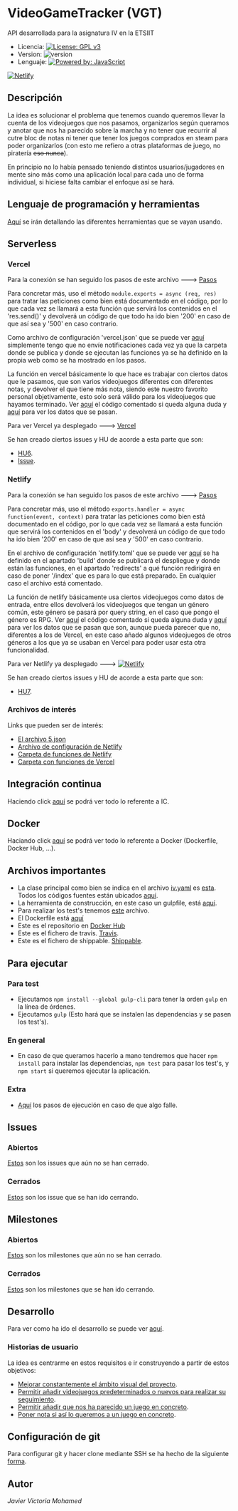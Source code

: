 # VideoGameTracker (VGT)
API desarrollada para la asignatura IV en la ETSIIT

* Licencia: [![License: GPL v3](https://img.shields.io/badge/License-GPLv3-blue.svg)](https://www.gnu.org/licenses/gpl-3.0)
* Version: ![version](https://img.shields.io/badge/version-0.3.0-red)
* Lenguaje: [![Powered by: JavaScript](https://img.shields.io/badge/powered%20by-javascript-yellow)](https://www.javascript.com)

[![Netlify](https://www.netlify.com/img/deploy/button.svg)](https://video-game-tracker.netlify.app/index?genero=RPG)

## Descripción
La idea es solucionar el problema que tenemos cuando queremos llevar la cuenta de los videojuegos que nos pasamos, organizarlos según queramos y anotar que nos ha parecido sobre la marcha y no tener que recurrir al cutre bloc de notas ni tener que tener los juegos comprados en steam para poder organizarlos (con esto me refiero a otras plataformas de juego, no piratería ~~eso nunca~~).

En principio no lo había pensado teniendo distintos usuarios/jugadores en mente sino más como una aplicación local para cada uno de forma individual, si hiciese falta cambiar el enfoque así se hará.

## Lenguaje de programación y herramientas

[Aquí](/docs/herramientas.md) se irán detallando las diferentes herramientas que se vayan usando.


## Serverless

### Vercel

Para la conexión se han seguido los pasos de este archivo ---> [Pasos](docs/pasosVer.md)

Para concretar más, uso el método `module.exports = async (req, res)` para tratar las peticiones como bien está documentado en el código, por lo que cada vez se llamará a esta función que servirá los contenidos en el 'res.send()' y devolverá un código de que todo ha ido bien '200' en caso de que así sea y '500' en caso contrario.

Como archivo de configuración 'vercel.json' que se puede ver [aquí](vercel.json) simplemente tengo que no envíe notificaciones cada vez ya que la carpeta donde se publica y donde se ejecutan las funciones ya se ha definido en la propia web como se ha mostrado en los pasos.

La función en vercel básicamente lo que hace es trabajar con ciertos datos que le pasamos, que son varios videojuegos diferentes con diferentes notas, y devolver el que tiene más nota, siendo este nuestro favorito personal objetivamente, esto solo será válido para los videojuegos que hayamos terminado. Ver [aquí](api/index.js) el código comentado si queda alguna duda y [aquí](api/datos.js) para ver los datos que se pasan.

Para ver Vercel ya desplegado ---> [Vercel](https://video-game-tracker.javizzyv.vercel.app/api)

Se han creado ciertos issues y HU de acorde a esta parte que son:
- [HU6](https://github.com/javizzyv/VideoGameTracker/issues/19).
- [Issue](https://github.com/javizzyv/VideoGameTracker/issues/20).
### Netlify

Para la conexión se han seguido los pasos de este archivo ---> [Pasos](docs/pasosNet.md)

Para concretar más, uso el método `exports.handler = async function(event, context)` para tratar las peticiones como bien está documentado en el código, por lo que cada vez se llamará a esta función que servirá los contenidos en el 'body' y devolverá un código de que todo ha ido bien '200' en caso de que así sea y '500' en caso contrario.

En el archivo de configuración 'netlify.toml' que se puede ver [aquí](netlify.toml) se ha definido en el apartado 'build' donde se publicará el despliegue y donde están las funciones, en el apartado 'redirects' a qué función redirigirá en caso de poner '/index' que es para lo que está preparado. En cualquier caso el archivo está comentado.

La función de netlify básicamente usa ciertos videojuegos como datos de entrada, entre ellos devolverá los videojuegos que tengan un género común, este género se pasará por query string, en el caso que pongo el género es RPG. Ver [aquí](netlify/index.js) el código comentado si queda alguna duda y [aquí](netlify/datos.js) para ver los datos que se pasan que son, aunque pueda parecer que no, diferentes a los de Vercel, en este caso añado algunos videojuegos de otros géneros a los que ya se usaban en Vercel para poder usar esta otra funcionalidad.

Para ver Netlify ya desplegado ---> [![Netlify](https://www.netlify.com/img/deploy/button.svg)](https://video-game-tracker.netlify.app/index?genero=RPG)

Se han creado ciertos issues y HU de acorde a esta parte que son:
- [HU7](https://github.com/javizzyv/VideoGameTracker/issues/21).


### Archivos de interés
Links que pueden ser de interés:

- [El archivo 5.json](5.json)
- [Archivo de configuración de Netlify](netlify.toml)
- [Carpeta de funciones de Netlify](/netlify)
- [Carpeta con funciones de Vercel](/api)

## Integración continua

Haciendo click [aquí](docs/ic.md) se podrá ver todo lo referente a IC.

## Docker

Haciando click [aquí](docs/docker.md) se podrá ver todo lo referente a Docker (Dockerfile, Docker Hub, ...). 

## Archivos importantes

* La clase principal como bien se indica en el archivo [iv.yaml](https://github.com/javizzyv/VideoGameTracker/blob/master/iv.yaml) es [esta](https://github.com/javizzyv/VideoGameTracker/blob/master/src/VGT.js). Todos los códigos fuentes están ubicados [aquí](https://github.com/javizzyv/VideoGameTracker/tree/master/src).
* La herramienta de construcción, en este caso un gulpfile, está [aquí](gulpfile.js).
* Para realizar los test's tenemos [este](test/test.js) archivo.
* El Dockerfile está [aquí](/Dockerfile)
* Este es el repositorio en [Docker Hub](https://hub.docker.com/repository/docker/javizzyv/videogametracker/general) 
* Este es el fichero de travis. [Travis](.travis.yml).
* Este es el fichero de shippable. [Shippable](shippable.yml).

## Para ejecutar

### Para test

* Ejecutamos `npm install --global gulp-cli` para tener la orden `gulp` en la línea de órdenes.
* Ejecutamos `gulp` (Esto hará que se instalen las dependencias y se pasen los test's).

### En general

* En caso de que queramos hacerlo a mano tendremos que hacer `npm install` para instalar las dependencias, `npm test` para pasar los test's, y `npm start` si queremos ejecutar la aplicación.
  
### Extra

* [Aquí](docs/pasos-para-ejecucion.md) los pasos de ejecución en caso de que algo falle.

## Issues
### Abiertos
[Estos](https://github.com/javizzyv/VideoGameTracker/issues) son los issues que aún no se han cerrado.
### Cerrados
[Estos](https://github.com/javizzyv/VideoGameTracker/issues?q=is%3Aissue+is%3Aclosed) son los issue que se han ido cerrando.

## Milestones
### Abiertos
[Estos](https://github.com/javizzyv/VideoGameTracker/milestones) son los milestones que aún no se han cerrado.
### Cerrados
[Estos](https://github.com/javizzyv/VideoGameTracker/milestones?state=closed) son los milestones que se han ido cerrando.

## Desarrollo

Para ver como ha ido el desarrollo se puede ver [aquí](docs/desarrollo.md).

### Historias de usuario

La idea es centrarme en estos requisitos e ir construyendo a partir de estos objetivos:

- [Mejorar constantemente el ámbito visual del proyecto](https://github.com/javizzyv/VideoGameTracker/issues/3).
- [Permitir añadir videojuegos predeterminados o nuevos para realizar su seguimiento](https://github.com/javizzyv/VideoGameTracker/issues/4).
- [Permitir añadir que nos ha parecido un juego en concreto](https://github.com/javizzyv/VideoGameTracker/issues/5).
- [Poner nota si así lo queremos a un juego en concreto](https://github.com/javizzyv/VideoGameTracker/issues/6).

## Configuración de git
Para configurar git y hacer clone mediante SSH se ha hecho de la siguiente [forma](docs/ssh.md).

## Autor

*Javier Victoria Mohamed*

